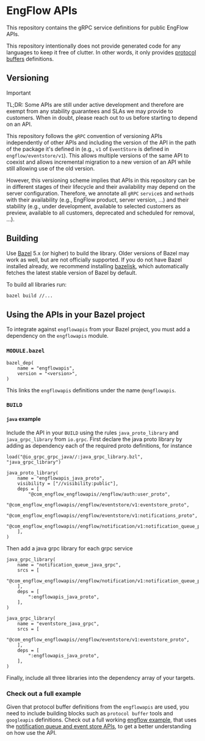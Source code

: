 # EngFlow APIs

This repository contains the gRPC service definitions for public EngFlow APIs.

This repository intentionally does not provide generated code for any languages
to keep it free of clutter. In other words, it only provides
[protocol buffers](https://developers.google.com/protocol-buffers) definitions.

## Versioning

> [!IMPORTANT]
> TL;DR: Some APIs are still under active development and therefore are exempt from any
stability guarantees and SLAs we may provide to customers. When in doubt, please reach
out to us before starting to depend on an API.

This repository follows the `gRPC` convention of versioning APIs independently of other
APIs and including the version of the API in the path of the package it's defined in (e.g.,
`v1` of `EventStore` is defined in `engflow/eventstore/v1`). This allows multiple versions
of the same API to coexist and allows incremental migration to a new version of an API
while still allowing use of the old version.

However, this versioning scheme implies that APIs in this repository can be in different
stages of their lifecycle and their availability may depend on the server configuration.
Therefore, we annotate all `gRPC` `service`s and `method`s with their availability (e.g.,
EngFlow product, server version, ...) and their stability (e.g., under development, available
to selected customers as preview, available to all customers, deprecated and scheduled for
removal, ...).

## Building

Use [Bazel](https://bazel.build/) 5.x (or higher) to build the library.
Older versions of Bazel may work as well, but are not officially supported.
If you do not have Bazel installed already, we recommend installing
[bazelisk](https://github.com/bazelbuild/bazelisk),
which automatically fetches the latest stable version of Bazel by default.

To build all libraries run:

```bash
bazel build //...
```

## Using the APIs in your Bazel project

To integrate against `engflowapis` from your Bazel project, you must add a
dependency on the `engflowapis` module.

### `MODULE.bazel`

```bzl
bazel_dep(
    name = "engflowapis",
    version = "<version>",
)
```

This links the `engflowapis` definitions under the name `@engflowapis`.

### `BUILD`

#### `java` example

Include the API in your `BUILD` using the rules `java_proto_library`
and `java_grpc_library` from `io.grpc`. First declare the java proto library by adding as dependency
each of the required proto definitions, for instance

```bzl
load("@io_grpc_grpc_java//:java_grpc_library.bzl", "java_grpc_library")

java_proto_library(
    name = "engflowapis_java_proto",
    visibility = ["//visibility:public"],
    deps = [
        "@com_engflow_engflowapis//engflow/auth:user_proto",
        "@com_engflow_engflowapis//engflow/eventstore/v1:eventstore_proto",
        "@com_engflow_engflowapis//engflow/eventstore/v1:notifications_proto",
        "@com_engflow_engflowapis//engflow/notification/v1:notification_queue_proto",
    ],
)
```

Then add a java grpc library for each grpc service

```bzl
java_grpc_library(
    name = "notification_queue_java_grpc",
    srcs = [
        "@com_engflow_engflowapis//engflow/notification/v1:notification_queue_proto",
    ],
    deps = [
        ":engflowapis_java_proto",
    ],
)

java_grpc_library(
    name = "eventstore_java_grpc",
    srcs = [
        "@com_engflow_engflowapis//engflow/eventstore/v1:eventstore_proto",
    ],
    deps = [
        ":engflowapis_java_proto",
    ],
)
```

Finally, include all three libraries into the dependency array of your targets.

### Check out a full example

Given that protocol buffer definitions from the `engflowapis` are used,
you need to include building blocks such as `protocol buffer` tools and `googleapis` definitions.
Check out a full working [engflow example](https://github.com/EngFlow/example),
that uses the
[notification queue and event store APIs](https://github.com/EngFlow/example/tree/main/java/com/engflow/notificationqueue),
to get a better understanding on how use the API.

[engflowapis commit history]: https://github.com/EngFlow/engflowapis/commits/main
